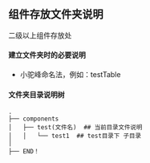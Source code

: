## 组件存放文件夹说明
二级以上组件存放处

#### 建立文件夹时的必要说明

- 小驼峰命名法，例如：testTable

#### 文件夹目录说明树
```
.
├── components
│   ├── test(文件名)  ## 当前目录文件说明
│   │   └── test1  ## test目录下 子目录
│
├── END！         
```
